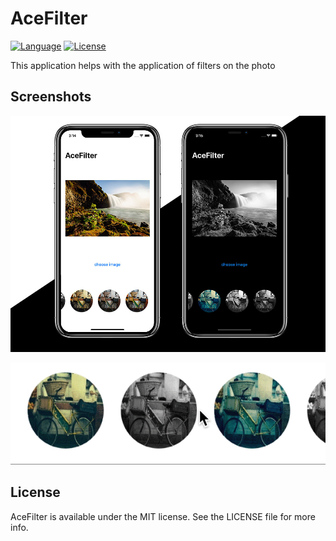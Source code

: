 # AceFilter

[![Language](https://img.shields.io/badge/Swift-5-orange.svg?style=flat)](https://swift.org)
[![License](https://img.shields.io/github/license/romarakhlin/AceFilter)](https://github.com/romarakhlin/AceFilter/blob/master/LICENSE)

This application helps with the application of filters on the photo

## Screenshots

![image](./img.jpg)

![GIF](scroll.gif)

## License

AceFilter is available under the MIT license. See the LICENSE file for more info.
